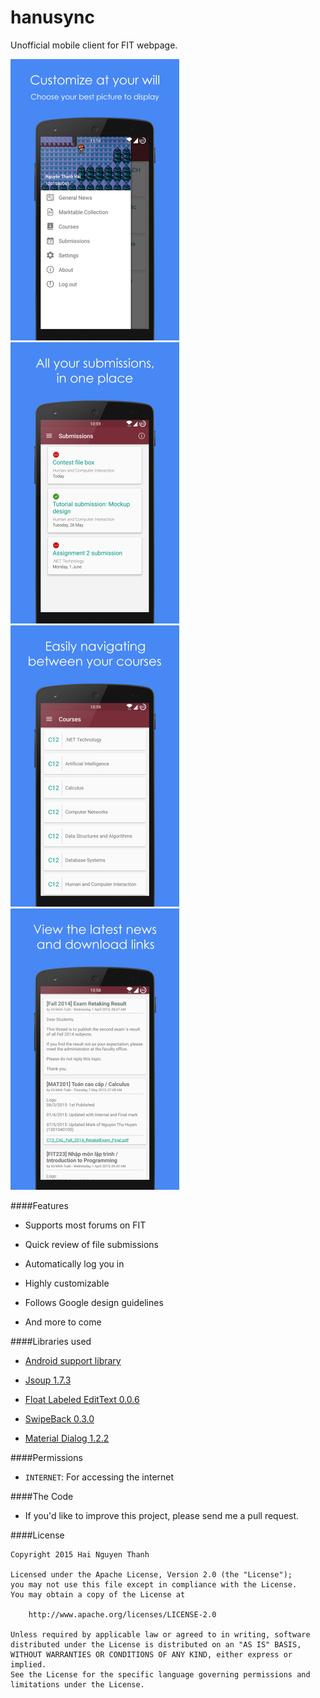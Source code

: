 # hanusync

Unofficial mobile client for FIT webpage.

<img src="/screenshots/presentation1.png" alt="screenshot" title="screenshot" width="270" height="450"/> 
<img src="/screenshots/presentation2.png" alt="screenshot" title="screenshot" width="270" height="450"/> 
<img src="/screenshots/presentation3.png" alt="screenshot" title="screenshot" width="270" height="450"/> 
<img src="/screenshots/presentation4.png" alt="screenshot" title="screenshot" width="270" height="450"/>

####Features
* Supports most forums on FIT

* Quick review of file submissions

* Automatically log you in

* Highly customizable

* Follows Google design guidelines

* And more to come

####Libraries used
* [Android support library](http://developer.android.com/tools/support-library/index.html)

* [Jsoup 1.7.3](https://github.com/jhy/jsoup/)

* [Float Labeled EditText 0.0.6](https://github.com/wrapp/floatlabelededittext)

* [SwipeBack 0.3.0](https://github.com/liuguangqiang/SwipeBack)

* [Material Dialog 1.2.2](https://github.com/drakeet/MaterialDialog)

####Permissions

* ````INTERNET````: For accessing the internet

####The Code

* If you'd like to improve this project, please send me a pull request.

####License

````
Copyright 2015 Hai Nguyen Thanh

Licensed under the Apache License, Version 2.0 (the "License");
you may not use this file except in compliance with the License.
You may obtain a copy of the License at

    http://www.apache.org/licenses/LICENSE-2.0

Unless required by applicable law or agreed to in writing, software
distributed under the License is distributed on an "AS IS" BASIS,
WITHOUT WARRANTIES OR CONDITIONS OF ANY KIND, either express or implied.
See the License for the specific language governing permissions and
limitations under the License.
````
